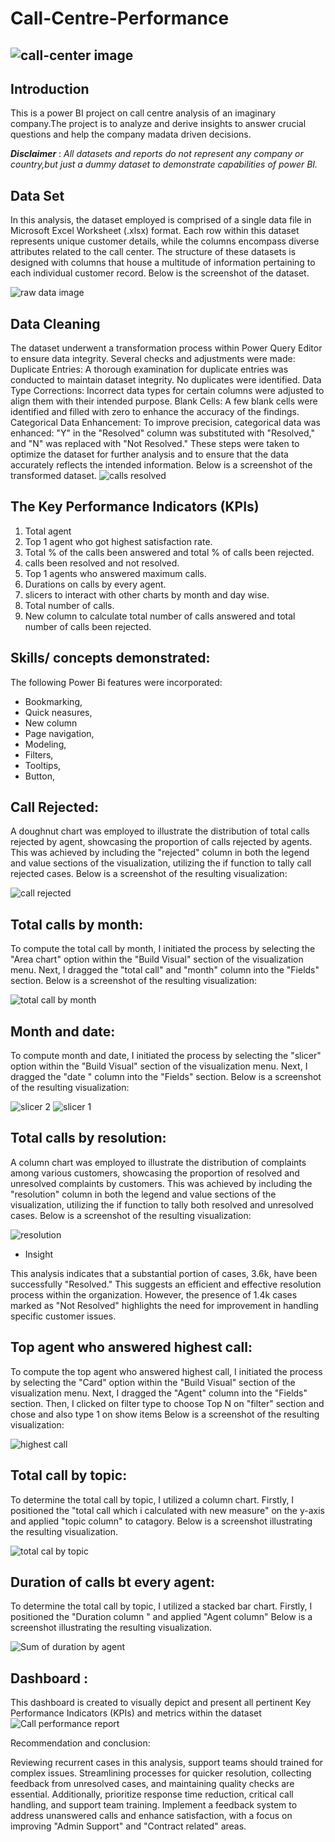 # Call-Centre-Performance

![call-center image](https://github.com/user-attachments/assets/c6d96385-2e78-4167-a3f0-36e9d0f8eed2)
---

## Introduction
This is a power BI project on call centre analysis of an imaginary company.The project is to analyze and derive insights to answer crucial questions and help the company madata driven decisions.

**_Disclaimer_** : _All datasets and reports do not represent any company or country,but just a dummy dataset to demonstrate capabilities of power BI._


## Data Set

In this analysis, the dataset employed is comprised of a single data file in Microsoft Excel Worksheet (.xlsx) format. Each row within this dataset represents unique customer details, while the columns encompass diverse attributes related to the call center. The structure of these datasets is designed with columns that house a multitude of information pertaining to each individual customer record. Below is the screenshot of the dataset.

![raw data image](https://github.com/user-attachments/assets/795c9162-0a2d-44c8-9bce-c82945c5ccb9)


## Data Cleaning

The dataset underwent a transformation process within Power Query Editor to ensure data integrity. Several checks and adjustments were made: Duplicate Entries: A thorough examination for duplicate entries was conducted to maintain dataset integrity. No duplicates were identified. Data Type Corrections: Incorrect data types for certain columns were adjusted to align them with their intended purpose. Blank Cells: A few blank cells were identified and filled with zero to enhance the accuracy of the findings. Categorical Data Enhancement: To improve precision, categorical data was enhanced:  "Y" in the "Resolved" column was substituted with "Resolved," and "N" was replaced with "Not Resolved." These steps were taken to optimize the dataset for further analysis and to ensure that the data accurately reflects the intended information. Below is a screenshot of the transformed dataset.
![calls resolved](https://github.com/user-attachments/assets/78feb58f-e90e-4f52-8d00-ff7102048528)


## The Key Performance Indicators (KPIs)
1. Total agent 
2. Top 1 agent who got highest satisfaction rate.
3. Total % of the calls been answered and total % of calls been rejected.
4. calls been resolved and not resolved.
5. Top 1 agents who answered maximum calls.
6. Durations on calls by every agent.
7. slicers to interact with other charts by month and day wise.
8. Total number of calls.
9. New column to calculate total number of calls answered and total number of calls been rejected.

## Skills/ concepts demonstrated:

The following Power Bi features were incorporated:
- Bookmarking,
- Quick neasures,
- New column
- Page navigation,
- Modeling,
- Filters,
- Tooltips,
- Button,

## Call Rejected:

A doughnut chart was employed to illustrate the distribution of total calls rejected by agent, showcasing the proportion of calls rejected by agents. This was achieved by including the "rejected" column in both the legend and value sections of the visualization, utilizing the if function to tally call rejected cases.
Below is a screenshot of the resulting visualization:

![call rejected](https://github.com/user-attachments/assets/660faedc-aa92-4f32-96cf-7e3aaacb184e)

## Total calls by month:

To compute the total call by month, I initiated the process by selecting the "Area chart" option within the "Build Visual" section of the visualization menu. Next, I dragged the "total call" and "month" column into the "Fields" section.
Below is a screenshot of the resulting visualization:

![total call by month](https://github.com/user-attachments/assets/a7467d4e-c519-4a4d-8112-aa58dbd2bfe0)

## Month and date:

To compute month and date, I initiated the process by selecting the "slicer" option within the "Build Visual" section of the visualization menu. Next, I dragged the "date " column into the "Fields" section. Below is a screenshot of the resulting visualization:


![slicer 2](https://github.com/user-attachments/assets/a73d0863-41ef-489e-9e26-8f73c9a8ce09)
![slicer 1](https://github.com/user-attachments/assets/442cb0fa-98ff-4996-bbc9-d19d99df7109)


## Total calls by resolution:

A column chart was employed to illustrate the distribution of complaints among various customers, showcasing the proportion of resolved and unresolved complaints by customers. This was achieved by including the "resolution" column in both the legend and value sections of the visualization, utilizing the if function to tally both resolved and unresolved cases.
Below is a screenshot of the resulting visualization:

![resolution](https://github.com/user-attachments/assets/ba8157bc-58fa-47c5-8d00-058c7f316c52)

- Insight

This analysis indicates that a substantial portion of cases, 3.6k, have been successfully "Resolved." This suggests an efficient and effective resolution process within the organization. However, the presence of 1.4k cases marked as "Not Resolved" highlights the need for improvement in handling specific customer issues.


 ## Top agent who answered highest call:
 
 To compute the top agent who answered highest call, I initiated the process by selecting the "Card" option within the "Build Visual" section of the visualization menu. Next, I dragged the "Agent" column into the "Fields" section. Then, I clicked on filter type to choose Top N on "filter" section and chose and also type 1 on show items  Below is a screenshot of the resulting visualization:

 ![highest call](https://github.com/user-attachments/assets/279401b5-6396-4913-9401-faeb98cb8007)



 ## Total call by topic:

 To determine the total call by topic, I utilized a column chart. Firstly, I positioned the "total call which i calculated with new measure" on the y-axis and applied "topic column" to catagory. Below is a screenshot illustrating the resulting visualization.

 ![total cal by topic](https://github.com/user-attachments/assets/bc31ad40-4e3d-4b48-abf2-2fc5aaa01104)


 ## Duration of calls bt every agent:

 To determine the total call by topic, I utilized a stacked bar chart. Firstly, I positioned the "Duration column " and applied "Agent column" 
 Below is a screenshot illustrating the resulting visualization.
 
  ![Sum of duration by agent](https://github.com/user-attachments/assets/f811e01d-e3bd-4fcf-989c-f2ffefa996d1)


## Dashboard :

This dashboard is created to visually depict and present all pertinent Key Performance Indicators (KPIs) and metrics within the dataset
![Call performance report](https://github.com/user-attachments/assets/161acdb4-0391-4053-8d5c-c535a8b7a17c)

Recommendation and conclusion:

Reviewing recurrent cases in this analysis, support teams should trained for complex issues. Streamlining processes for quicker resolution, collecting feedback from unresolved cases, and maintaining quality checks are essential. Additionally, prioritize response time reduction, critical call handling, and support team training. Implement a feedback system to address unanswered calls and enhance satisfaction, with a focus on improving "Admin Support" and "Contract related" areas.








